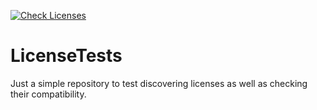 [![Check Licenses](https://github.com/zimmerml/LicenseTestsWithoutDefinedLicense/actions/workflows/main.yml/badge.svg?branch=ignore)](https://github.com/zimmerml/LicenseTestsWithoutDefinedLicense/actions/workflows/main.yml)


# LicenseTests

Just a simple repository to test discovering licenses as well as checking their compatibility.

